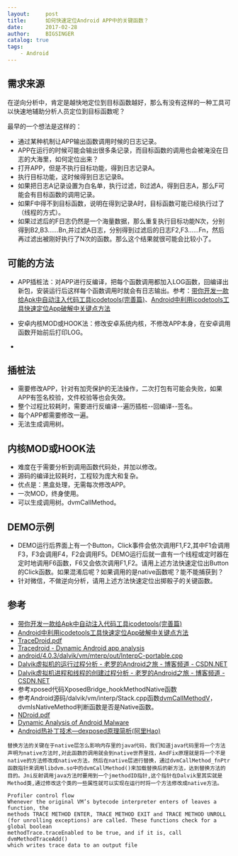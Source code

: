 ```yaml
---
layout:     post
title:      如何快速定位Android APP中的关键函数？
date:       2017-02-28
author:     BIGSINGER
catalog: true
tags:
    - Android
---
```



## 需求来源
在逆向分析中，肯定是越快地定位到目标函数越好，那么有没有这样的一种工具可以快速地辅助分析人员定位到目标函数呢？

最早的一个想法是这样的：
- 通过某种机制让APP输出函数调用时候的日志记录。
- APP在运行的时候可能会输出很多条记录，而目标函数的调用也会被淹没在日志的大海里，如何定位出来？
- 打开APP，但是不执行目标功能，得到日志记录A。
- 执行目标功能，这时候得到日志记录B。
- 如果把日志A记录设置为白名单，执行过滤，B过滤A，得到日志A，那么F可能会有目标函数的调用记录。
- 如果F中得不到目标函数，说明在得到记录A时，目标函数可能已经执行过了（线程的方式）。
- 如果过滤后的F日志仍然是一个海量数据，那么重复执行目标功能N次，分别得到B2,B3……Bn,并过滤A日志，分别得到过滤后的日志F2,F3……Fn，然后再过滤出被刚好执行了N次的函数。那么这个结果就很可能会比较小了。

## 可能的方法
- APP插桩法：对APP进行反编译，把每个函数调用都加入LOG函数，回编译出新包，安装运行后这样每个函数调用时就会有日志输出。参考：[带你开发一款给Apk中自动注入代码工具icodetools\(完善篇\)](http://www.52pojie.cn/thread-562423-1-1.html)、[Android中利用icodetools工具快速定位App破解中关键点方法](http://www.52pojie.cn/thread-563915-1-1.html)

- 安卓内核MOD或HOOK法：修改安卓系统内核，不修改APP本身，在安卓调用函数开始前后打印LOG。
- 

## 插桩法
- 需要修改APP，针对有加壳保护的无法操作，二次打包有可能会失败，如果APP有签名校验，文件校验等也会失效。
- 整个过程比较耗时，需要进行反编译--遍历插桩--回编译--签名。
- 每个APP都需要修改一遍。
- 无法生成调用树。

## 内核MOD或HOOK法
- 难度在于需要分析到调用函数代码处，并加以修改。
- 源码的编译比较耗时，工程较为庞大和复杂。
- 优点是：黑盒处理，无需每次修改APP。
- 一次MOD，终身使用。
- 可以生成调用树。dvmCallMethod。

## DEMO示例
- DEMO运行后界面上有一个Button，Click事件会依次调用F1,F2,其中F1会调用F3，F3会调用F4，F2会调用F5。DEMO运行后就一直有一个线程或定时器在定时地调用F6函数，F6又会依次调用F1,F2。请用上述方法快速定位出Button的Click函数。如果混淆后呢？如果调用的是native函数呢？能不能捕获到？
- 针对微信，不做逆向分析，请用上述方法快速定位出掷骰子的关键函数。

## 参考
- [带你开发一款给Apk中自动注入代码工具icodetools\(完善篇\)](http://www.52pojie.cn/thread-562423-1-1.html)
- [Android中利用icodetools工具快速定位App破解中关键点方法](http://www.52pojie.cn/thread-563915-1-1.html)
- [TraceDroid\.pdf](chrome-extension://mhjfbmdgcfjbbpaeojofohoefgiehjai/index.html)
- [Tracedroid \- Dynamic Android app analysis](http://tracedroid.few.vu.nl/)
- [android/4\.0\.3/dalvik/vm/mterp/out/InterpC\-portable\.cpp](http://code.metager.de/source/xref/android/4.0.3/dalvik/vm/mterp/out/InterpC-portable.cpp)
- [Dalvik虚拟机的运行过程分析 \- 老罗的Android之旅 \- 博客频道 \- CSDN\.NET](http://blog.csdn.net/luoshengyang/article/details/8914953)
- [Dalvik虚拟机进程和线程的创建过程分析 \- 老罗的Android之旅 \- 博客频道 \- CSDN\.NET](http://blog.csdn.net/Luoshengyang/article/details/8923484)
- 参考xposed代码XposedBridge_hookMethodNative函数
- 参考Android源码/dalvik/vm/interp/Stack.cpp函数[dvmCallMethodV](http://code.metager.de/source/xref/android/4.0.3/dalvik/vm/interp/Stack.cpp)，dvmIsNativeMethod判断函数是否是Native函数。
- [NDroid\.pdf](chrome-extension://mhjfbmdgcfjbbpaeojofohoefgiehjai/index.html)
- [Dynamic Analysis of Android Malware](http://tracedroid.few.vu.nl/thesis.pdf)
- [Android热补丁技术—dexposed原理简析\(阿里Hao\)](http://blog.csdn.net/yueqian_scut/article/details/50939034)

```
替换方法的关键在于native层怎么影响内存里的java代码，我们知道java代码里将一个方法声明为native方法时,对此函数的调用就会到native世界里找，AndFix原理就是将一个不是native的方法修改成native方法，然后在native层进行替换，通过dvmCallMethod_fnPtr函数指针来调用libdvm.so中的dvmCallMethod()来加载替换后的新方法，达到替换方法的目的。Jni反射调用java方法时要用到一个jmethodID指针,这个指针在Dalvik里其实就是Method类,通过修改这个类的一些属性就可以实现在运行时将一个方法修改成native方法。
```

```
Profiler control flow
Whenever the original VM’s bytecode interpreter enters of leaves a function, the
methods TRACE METHOD ENTER, TRACE METHOD EXIT and TRACE METHOD UNROLL
(for unrolling exceptions) are called. These functions check for a global boolean
methodTrace.traceEnabled to be true, and if it is, call dvmMethodTraceAdd()
which writes trace data to an output file
```

